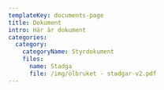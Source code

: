 ```yaml
---
templateKey: documents-page
title: Dokument
intro: Här är dokument
categories:
  category:
    categoryName: Styrdokument
    files:
      name: Stadga
      file: /img/ölbruket - stadgar-v2.pdf
---
```

